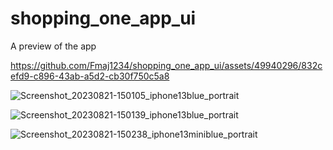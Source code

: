 # shopping_one_app_ui

A preview of the app

https://github.com/Fmaj1234/shopping_one_app_ui/assets/49940296/832cefd9-c896-43ab-a5d2-cb30f750c5a8

![Screenshot_20230821-150105_iphone13blue_portrait](https://github.com/Fmaj1234/shopping_one_app_ui/assets/49940296/c23aa5f4-1c6e-4117-acff-a4fa38095391)

![Screenshot_20230821-150139_iphone13blue_portrait](https://github.com/Fmaj1234/shopping_one_app_ui/assets/49940296/6b7ea0dd-45cc-4edf-86ac-3281c35f9edf)

![Screenshot_20230821-150238_iphone13miniblue_portrait](https://github.com/Fmaj1234/shopping_one_app_ui/assets/49940296/6bac8559-9264-4409-9d52-ec30d57e51de)
